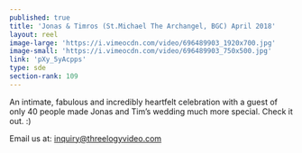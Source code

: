 ```yaml
---
published: true
title: 'Jonas & Timros (St.Michael The Archangel, BGC) April 2018'
layout: reel
image-large: 'https://i.vimeocdn.com/video/696489903_1920x700.jpg'
image-small: 'https://i.vimeocdn.com/video/696489903_750x500.jpg'
link: 'pXy_5yAcpps'
type: sde
section-rank: 109
---
```

An intimate, fabulous and incredibly heartfelt celebration with a guest of only 40 people made Jonas and Tim’s wedding much more special. Check it out. :)

Email us at: inquiry@threelogyvideo.com